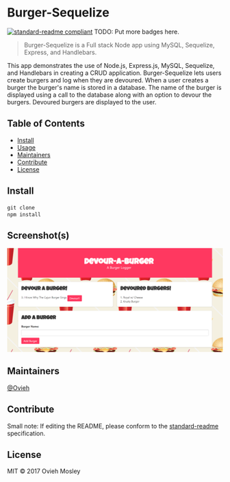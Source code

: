# Burger-Sequelize

[![standard-readme compliant](https://img.shields.io/badge/standard--readme-OK-green.svg?style=flat-square)](https://github.com/RichardLitt/standard-readme)
TODO: Put more badges here.

> Burger-Sequelize is a Full stack Node app using MySQL, Sequelize, Express, and Handlebars.

This app demonstrates the use of Node.js, Express.js, MySQL, Sequelize, and Handlebars in creating a CRUD application. Burger-Sequelize lets users create burgers and log when they are devoured. When a user creates a burger the burger's name is stored in a database. The name of the burger is displayed using a call to the database along with an option to devour the burgers. Devoured burgers are displayed to the user.

## Table of Contents

- [Install](#install)
- [Usage](#usage)
- [Maintainers](#maintainers)
- [Contribute](#contribute)
- [License](#license)

## Install

```
git clone
npm install
```

## Screenshot(s)
![Screenshot](/public/assets/img/devour-a-burger.png)

## Maintainers

[@Ovieh](https://github.com/Ovieh)

## Contribute



Small note: If editing the README, please conform to the [standard-readme](https://github.com/RichardLitt/standard-readme) specification.

## License

MIT © 2017 Ovieh Mosley
